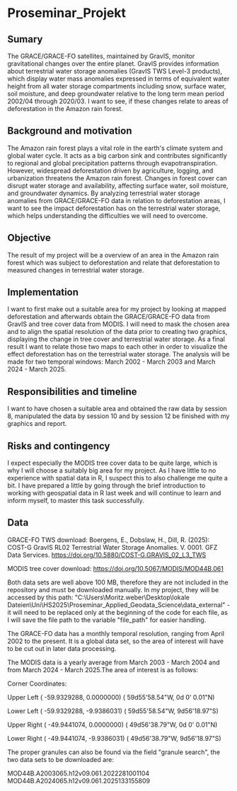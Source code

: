 # Proseminar_Projekt

## Sumary
The GRACE/GRACE-FO satellites, maintained by GravIS, monitor gravitational changes over the entire planet. GravIS provides information about terrestrial water storage anomalies (GravIS TWS Level-3 products), which display water mass anomalies expressed in terms of equivalent water height from all water storage compartments including snow, surface water, soil moisture, and deep groundwater relative to the long term mean period 2002/04 through 2020/03. I want to see, if these changes relate to areas of deforestation in the Amazon rain forest.

## Background and motivation
The Amazon rain forest plays a vital role in the earth's climate system and global water cycle. It acts as a big carbon sink and contributes significantly to regional and global precipitation patterns through evapotranspiration. However, widespread deforestation driven by agriculture, logging, and urbanization threatens the Amazon rain forest. Changes in forest cover can disrupt water storage and availability, affecting surface water, soil moisture, and groundwater dynamics. By analyzing terrestrial water storage anomalies from GRACE/GRACE-FO data in relation to deforestation areas, I want to see the impact deforestation has on the terrestrial water storage, which helps understanding the difficulties we will need to overcome.

## Objective
The result of my project will be a overview of an area in the Amazon rain forest which was subject to deforestation and relate that deforestation to measured changes in terrestrial water storage.

## Implementation
I want to first make out a suitable area for my project by looking at mapped deforestation and afterwards obtain the GRACE/GRACE-FO data from GravIS and tree cover data from MODIS. I will need to mask the chosen area and to align the spatial resolution of the data prior to creating two graphics, displaying the change in tree cover and terrestrial water storage. As a final result I want to relate those two maps to each other in order to visualize the effect deforestation has on the terrestrial water storage. The analysis will be made for two temporal windows: March 2002 - March 2003 and March 2024 - March 2025.

## Responsibilities and timeline
I want to have chosen a suitable area and obtained the raw data by session 8, manipulated the data by session 10 and by session 12 be finished with my graphics and report.

## Risks and contingency
I expect especially the MODIS tree cover data to be quite large, which is why I will choose a suitably big area for my project. As I have little to no experience with spatial data in R, I suspect this to also challenge me quite a bit. I have prepared a little by going through the brief introduction to working with geospatial data in R last week and will continue to learn and inform myself, to master this task successfully.

## Data
GRACE-FO TWS download: 
Boergens, E., Dobslaw, H., Dill, R. (2025):
  COST-G GravIS RL02 Terrestrial Water Storage Anomalies.
  V. 0001. GFZ Data Services. https://doi.org/10.5880/COST-G.GRAVIS_02_L3_TWS

MODIS tree cover download:
https://doi.org/10.5067/MODIS/MOD44B.061

Both data sets are well above 100 MB, therefore they are not included in the repository and must be downloaded manually. In my project, they will be accessed by this path: "C:\Users\Moritz.weber\Desktop\lokale Dateien\Uni\HS2025\Proseminar_Applied_Geodata_Science\data_external" - it will need to be replaced only at the beginning of the code for each file, as I will save the file path to the variable "file_path" for easier handling.

The GRACE-FO data has a monthly temporal resolution, ranging from April 2002 to the present. It is a global data set, so the area of interest will have to be cut out in later data processing.

The MODIS data is a yearly average from March 2003 - March 2004 and from March 2024 - March 2025.The area of interest is as follows:

Corner Coordinates:

Upper Left  ( -59.9329288,   0.0000000) ( 59d55'58.54"W,  0d 0' 0.01"N)

Lower Left  ( -59.9329288,  -9.9386031) ( 59d55'58.54"W,  9d56'18.97"S)

Upper Right ( -49.9441074,   0.0000000) ( 49d56'38.79"W,  0d 0' 0.01"N)

Lower Right ( -49.9441074,  -9.9386031) ( 49d56'38.79"W,  9d56'18.97"S)

The proper granules can also be found via the field "granule search", the two data sets to be downloaded are:

MOD44B.A2003065.h12v09.061.2022281001104
MOD44B.A2024065.h12v09.061.2025133155809